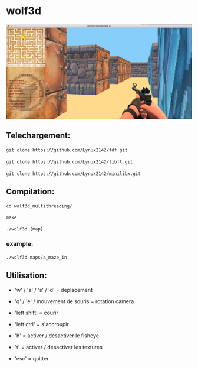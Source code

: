 # wolf3d

![screenshot](/screen/screen.png?raw=true)

## Telechargement:
```
git clone https://github.com/Lynux2142/fdf.git

git clone https://github.com/Lynux2142/libft.git

git clone https://github.com/Lynux2142/minilibx.git
```
## Compilation:

```cd wolf3d_multithreading/```

```make```

```./wolf3d [map]```

### example:

```./wolf3d maps/a_maze_in```

## Utilisation:

* 'w' / 'a' / 's' / 'd' = deplacement

* 'q' / 'e' / mouvement de souris = rotation camera

* 'left shift' = courir

* 'left ctrl' = s'accroupir

* 'h' = activer / desactiver le fisheye

* 't' = activer / desactiver les textures

* 'esc' = quitter
